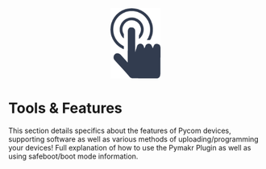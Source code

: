 <p align="center"><img src ="../../img/toolsFeaturesIcon.png" width="100"></p>

# Tools & Features

This section details specifics about the features of Pycom devices, supporting software as well as various methods of uploading/programming your devices! Full explanation of how to use the Pymakr Plugin as well as using safeboot/boot mode information.

